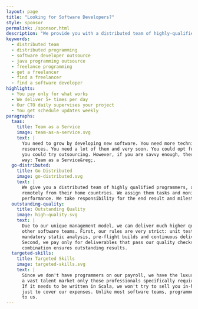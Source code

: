 ```yaml
---
layout: page
title: "Looking for Software Developers?"
style: sponsor
permalink: /sponsor.html
description: "We provide you with a distributed team of highly-qualified programmers, all managed by us."
keywords:
  - distributed team
  - distributed programming
  - software developer outsource
  - java programming outsource
  - freelance programming
  - get a freelancer
  - find a freelancer
  - find a software developer
highlights:
  - You pay only for what works
  - We deliver 5+ times per day
  - Our CTO daily supervises your project
  - You get schedule updates weekly
paragraphs:
  taas:
    title: Team as a Service
    image: team-as-a-service.svg
    text: |
      You need to grow by developing new software. You need more technical and management
      resources. You need a lot of them and very soon. You could opt for head-hunting or
      you could try outsourcing. However, if you are savvy enough, there is a better
      way: Team as a Service&reg;.
  go-distributed:
    title: Go Distributed
    image: go-distributed.svg
    text: |
      We give you a distributed team of highly qualified programmers, all working
      remotely from their home countries. We assign them tasks and monitor their
      performance. We take responsibility for the end result and milestones.
  outstanding-quality:
    title: Outstanding Quality
    image: high-quality.svg
    text: |
      Due to our unique management model, we can deliver much higher quality than many
      other software teams. First, our rules are very strict: unit tests,
      mandatory static analysis, pre-flight builds and continuous delivery.
      Second, we pay only for deliverables that pass our quality checks. This
      combination ensures outstanding results.
  targeted-skills:
    title: Targeted Skills
    image: targeted-skills.svg
    text: |
      Since we don't have programmers on our payroll, we have the luxury of choosing from
      a vast talent market only those professionals specifically required for your project.
      If it needs to be written in Scala, we won't try to sell you in-house Python developers
      just to cover our expenses. Unlike most software teams, programmers are not a burden
      to us.
---
```

